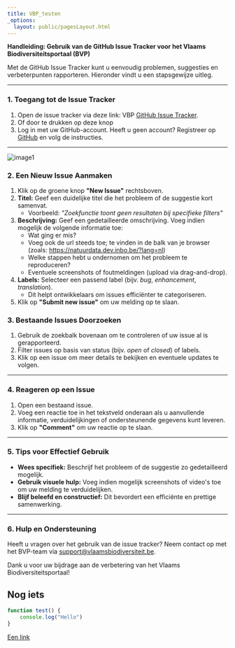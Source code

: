 ```yaml
---
title: VBP_testen
_options:
  layout: public/pagesLayout.html
---
```


**Handleiding: Gebruik van de GitHub Issue Tracker voor het Vlaams Biodiversiteitsportaal (BVP)**

Met de GitHub Issue Tracker kunt u eenvoudig problemen, suggesties en verbeterpunten rapporteren. Hieronder vindt u een stapsgewijze uitleg.

---

### 1\. Toegang tot de Issue Tracker

1. Open de issue tracker via deze link: VBP [GitHub Issue Tracker](https://github.com/inbo/vlaams-biodiversiteitsportaal/issues).  
2. Of door te drukken op deze knop
3. Log in met uw GitHub-account. Heeft u geen account? Registreer op [GitHub](https://github.com/) en volg de instructies.

---


![image1](/images/Afbeelding3.png)


### 2\. Een Nieuw Issue Aanmaken

1. Klik op de groene knop **"New Issue"** rechtsboven.  
2. **Titel:** Geef een duidelijke titel die het probleem of de suggestie kort samenvat.  
   - Voorbeeld: *"Zoekfunctie toont geen resultaten bij specifieke filters"*  
3. **Beschrijving:** Geef een gedetailleerde omschrijving. Voeg indien mogelijk de volgende informatie toe:  
   - Wat ging er mis?  
   - Voeg ook de url steeds toe; te vinden in de balk van je browser (zoals: https://natuurdata.dev.inbo.be/?lang=nl)  
   - Welke stappen hebt u ondernomen om het probleem te reproduceren?  
   - Eventuele screenshots of foutmeldingen (upload via drag-and-drop).  
4. **Labels:** Selecteer een passend label (bijv. *bug*, *enhancement*, *translation*).  
   - Dit helpt ontwikkelaars om issues efficiënter te categoriseren.  
5. Klik op **"Submit new issue"** om uw melding op te slaan.


### 3\. Bestaande Issues Doorzoeken

1. Gebruik de zoekbalk bovenaan om te controleren of uw issue al is gerapporteerd.  
2. Filter issues op basis van status (bijv. *open* of *closed*) of labels.  
3. Klik op een issue om meer details te bekijken en eventuele updates te volgen.

---

### 4\. Reageren op een Issue

1. Open een bestaand issue.  
2. Voeg een reactie toe in het tekstveld onderaan als u aanvullende informatie, verduidelijkingen of ondersteunende gegevens kunt leveren.  
3. Klik op **"Comment"** om uw reactie op te slaan.

---

### 5\. Tips voor Effectief Gebruik

- **Wees specifiek:** Beschrijf het probleem of de suggestie zo gedetailleerd mogelijk.  
- **Gebruik visuele hulp:** Voeg indien mogelijk screenshots of video's toe om uw melding te verduidelijken.  
- **Blijf beleefd en constructief:** Dit bevordert een efficiënte en prettige samenwerking.

---

### 6\. Hulp en Ondersteuning

Heeft u vragen over het gebruik van de issue tracker? Neem contact op met het BVP-team via [support@vlaamsbiodiversiteit.be](mailto:support@vlaamsbiodiversiteit.be).

Dank u voor uw bijdrage aan de verbetering van het Vlaams Biodiversiteitsportaal\!

## Nog iets

```javascript
function test() {
    console.log("Hello")
}
```

[Een link](https://natuurdata.dev.inbo.be)
